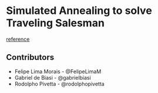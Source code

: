# Simulated Annealing to solve Traveling Salesman

[reference](http://www.theprojectspot.com/tutorial-post/simulated-annealing-algorithm-for-beginners/6)

## Contributors
* Felipe Lima Morais - @FelipeLimaM
* Gabriel de Biasi - @gabrielbiasi
* Rodolpho Pivetta - @rodolphopivetta

